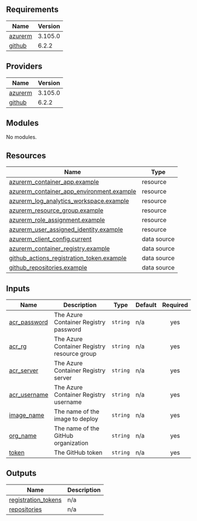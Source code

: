 <!-- BEGIN_TF_DOCS -->
## Requirements

| Name | Version |
|------|---------|
| <a name="requirement_azurerm"></a> [azurerm](#requirement\_azurerm) | 3.105.0 |
| <a name="requirement_github"></a> [github](#requirement\_github) | 6.2.2 |

## Providers

| Name | Version |
|------|---------|
| <a name="provider_azurerm"></a> [azurerm](#provider\_azurerm) | 3.105.0 |
| <a name="provider_github"></a> [github](#provider\_github) | 6.2.2 |

## Modules

No modules.

## Resources

| Name | Type |
|------|------|
| [azurerm_container_app.example](https://registry.terraform.io/providers/hashicorp/azurerm/3.105.0/docs/resources/container_app) | resource |
| [azurerm_container_app_environment.example](https://registry.terraform.io/providers/hashicorp/azurerm/3.105.0/docs/resources/container_app_environment) | resource |
| [azurerm_log_analytics_workspace.example](https://registry.terraform.io/providers/hashicorp/azurerm/3.105.0/docs/resources/log_analytics_workspace) | resource |
| [azurerm_resource_group.example](https://registry.terraform.io/providers/hashicorp/azurerm/3.105.0/docs/resources/resource_group) | resource |
| [azurerm_role_assignment.example](https://registry.terraform.io/providers/hashicorp/azurerm/3.105.0/docs/resources/role_assignment) | resource |
| [azurerm_user_assigned_identity.example](https://registry.terraform.io/providers/hashicorp/azurerm/3.105.0/docs/resources/user_assigned_identity) | resource |
| [azurerm_client_config.current](https://registry.terraform.io/providers/hashicorp/azurerm/3.105.0/docs/data-sources/client_config) | data source |
| [azurerm_container_registry.example](https://registry.terraform.io/providers/hashicorp/azurerm/3.105.0/docs/data-sources/container_registry) | data source |
| [github_actions_registration_token.example](https://registry.terraform.io/providers/integrations/github/6.2.2/docs/data-sources/actions_registration_token) | data source |
| [github_repositories.example](https://registry.terraform.io/providers/integrations/github/6.2.2/docs/data-sources/repositories) | data source |

## Inputs

| Name | Description | Type | Default | Required |
|------|-------------|------|---------|:--------:|
| <a name="input_acr_password"></a> [acr\_password](#input\_acr\_password) | The Azure Container Registry password | `string` | n/a | yes |
| <a name="input_acr_rg"></a> [acr\_rg](#input\_acr\_rg) | The Azure Container Registry resource group | `string` | n/a | yes |
| <a name="input_acr_server"></a> [acr\_server](#input\_acr\_server) | The Azure Container Registry server | `string` | n/a | yes |
| <a name="input_acr_username"></a> [acr\_username](#input\_acr\_username) | The Azure Container Registry username | `string` | n/a | yes |
| <a name="input_image_name"></a> [image\_name](#input\_image\_name) | The name of the image to deploy | `string` | n/a | yes |
| <a name="input_org_name"></a> [org\_name](#input\_org\_name) | The name of the GitHub organization | `string` | n/a | yes |
| <a name="input_token"></a> [token](#input\_token) | The GitHub token | `string` | n/a | yes |

## Outputs

| Name | Description |
|------|-------------|
| <a name="output_registration_tokens"></a> [registration\_tokens](#output\_registration\_tokens) | n/a |
| <a name="output_repositories"></a> [repositories](#output\_repositories) | n/a |
<!-- END_TF_DOCS -->
